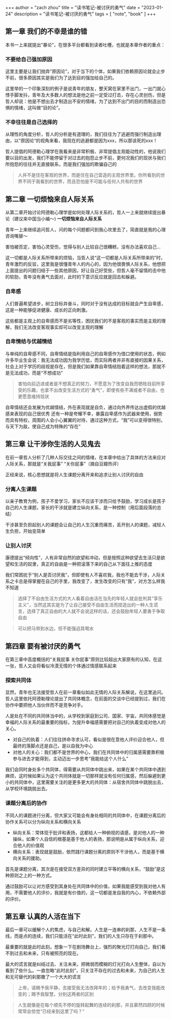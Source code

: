 +++
author = "zach zhou"
title = "读书笔记-被讨厌的勇气"
date = "2023-01-24"
description = "读书笔记-被讨厌的勇气"
tags = [
    "note",
    "book"
]
+++
## 第一章 我们的不幸是谁的错

本书一上来就提出“暴论”，在很多平台都看到读者吐槽，也就是本章作者的重点：

### 不要给自己强加原因

这里主要是让我们抛弃“原因论”，对于当下的个体，如果我们依赖原因论就会止步不前，很多原因其实是我们为了达到目的强加给自己的。

这里举的一个印象深刻的例子是说青年的朋友，整天窝在家里不出门，一出门就心悸手脚发抖，青年及大多数人的想法是他之前一定受过打击，存在心灵创伤，但是哲人却说：他是不想出去才制造出不安的情绪，为了达到不出门的目的而制造出恐惧的情绪，这叫做“目的论”。

### 不幸往往是自己选择的

从理性的角度分析，哲人的分析是有道理的，我们往往为了逃避而强行制造出理由，以“原因论“的视角来看，我现在的逃避都是因为xxx，所以那该死的xxx！

哲人提倡的阿德勒心理学在我看来是非常积极、非常提倡主观能动性的，他说我们要以目的出发，我们不能停留于对过去的抱怨止步不前，更何况我们的现状与我们所抱怨的往往并无直接联系，而是我们强加的欺骗自己的

> 人并不是住在客观的世界，而是住在自己营造的主观世界里。你所看到的世界不同于我看到的世界，而且恐怕是不可能与任何人共有的世界

## 第二章 一切烦恼来自人际关系

从第二章开始讨论阿德勒心理学是如何处理人际关系的，哲人一上来就继续提出暴论（建议来中国当小编～)
**一切烦恼来自人际关系**

青年一上来继续追问哲人，问的每个问题都问到我心坎里去了，简直就是我的心理咨询嘴替～

害怕被否定，害怕心灵受伤，觉得与别人比较自己很糟糕，没有办法喜欢自己...

这一切都是人际关系所带来的烦恼，当哲人说“这一切都是人际关系所带来的”时，青年激烈的反驳，这里我是很懂青年人的内心的，因为他很畏惧人际关系，他想把上面提出的问题归结于一些其他原因，好让自己好受些，但哲人毫不留情的击中他的软肋，青年没有勇气去面对，此时的下意识反应就是回击和躲避。

### 自卑感

人们普遍希望进步，树立目标并奋斗，同时对于没有达成的目标就会产生自卑感，这是一种能够促进健康、成长的正向刺激。

这些都是主观上的自卑感而不是劣等性，困扰我们的不是客观的事实而是主观的理解，我们无法改变客观事实却可以改变主观的理解

### 自卑情结与优越情结

与单纯的自卑感不同，自卑情结是指利用自己的自卑感作为借口使用的状态，例如许多毕业生会说：我无法成功因为我学历低，而实际两者并非有直接的因果关系，社会上对于学历的歧视是存在，但是我们如果靠自卑情结抱着这样的想法，那就不是无法成功，而是“不想成功”

> 害怕向前迈进或者是不想真正的努力，不愿意为了改变自我而牺牲目前所享受的乐趣，也拿不出改变生活方式的“勇气”，即使有些不满或者不自由，也更愿意维持现状

自卑情结还会发展为优越情结，外在表现就是自负，通过向外界传达出虚假的优越感来表现的自己很优秀
还有一种是夸耀不幸，暴露自卑感作为武器来使用，弱势而具有特权，周围的人会小心翼翼的对待，通过这种方式，“我”可以变得很特别，与天下为敌，使自己成为特殊的“存在”

## 第三章 让干涉你生活的人见鬼去

在前一章哲人分析了几种人际交往之间的情绪，在本章中给出了具体的方法来应对人际关系，那就是“关我屁事” “关你屁事”（摘自豆瓣热评）

正经来说，核心思想就是将人生课题分离开来和追求让别人讨厌的自由

### 分离人生课题

以亲子教育为例，孩子不爱学习，家长不应该干涉而只给予鼓励，学习成长是孩子自己的人生课题，家长的干涉就是建立纵向关系，是一种控制（用后面段落的总结）

干涉甚至负担起别人的课题会让自己的人生沉重而痛苦，丢开别人的课题，减轻人生负担，开始变简单

### 让别人讨厌

康德提出“倾向性”，人有非常自然的欲望和冲动，但是按照这种欲望去生活只是欲望和生活的奴隶，真正的自由是一种把滚落下来的自己从下面往上推的态度

我们常困扰于“别人是否讨厌我”，但即使有人不喜欢我，我也不能去干涉，人际关系之卡总是得掌握在自己的手里，我改变了，发生改变的只有“我”，对方怎么样我不知道

> 选择了不自由生活方式的大人看着自由活在当先的年轻人就会批判其“享乐主义”，当然这其实是为了让自己接受不自由生活而捏造出的一种人生谎言，选择了真正自由的大人就不会说这样的话，还会鼓励年轻人要勇于争取自由

> 可以把马带到水边，但不能强迫其喝水

## 第四章 要有被讨厌的勇气

在第三章中高度概括的“关我屁事 关你屁事”原则比较超出大家原有的认知，在这一张，哲人又会将看似冷漠无情的个体通过情感联系起来

### 探索共同体

显然，青年也无法接受哲人在前一章看似如此无情的人际关系解说，在这里追问。哲人这里依托阿德勒理论提出了共同体概念，在前面的交谈中已经提到过，我们在协作中要把他人当伙伴而不是竞争对手。

人是处在不同的共同体当中的，从学校到家庭到公司、国家、宇宙。共同体感觉是幸福的人际关系的最重要的指标，为提升幸福感需要把对自己的执着变成对他人的关心。

- 对自己的执着：人们往往拼命寻求认可，看似是很在意他人评价迎合他人，但最终的落脚点还是自己，是以自我为中心
- 对他人的关心：我们都不是世界的中心，我们在共同体中的归属感需要靠积极参与进去才能得到，主动迈出一步思考“我能给这个人什么”

我们会同时身处多个共同体，得需要从共同体中跳出来，如果在某个共同体中遇到麻烦，这时候如果认为这个共同体就是一切那样就没有任何归属感，然后躲避到更小的共同体中，这里需要关注的是更多更大的共同体：从宿舍共同体中跳脱出去，从学校环境跳脱出去。

### 课题分离后的协作

不同人的课题进行分离，但大家又可能会有身处相同的共同体中，在课题分离后的协作关系可以分为纵向关系和横向关系
- 纵向关系：常体现于批评和表扬，这都给人一种俯视的语感，是对他人的一种操纵，如果个人自信的根基是基于他人的表扬，那说明是从属于纵向关系，迎合他人的价值观
- 横向关系：表现就是鼓励，依然践行课题分离的原则不干涉他人，而是基于横向关系的援助。

首先是课题分离，其次是在接受双方差异的同时建立平等的横向关系，“鼓励”是这种原则之上的一种方式。

通过鼓励可以让对方感受到其身处在共同体中的价值，如果我能感受到我对他人有用，不需要他人的评价，我就是有价值的，这一切都是发自我的内心，不依赖外部的评价。

## 第五章 认真的人活在当下

最后一章可以缓解个人的焦虑，与自己和解。人生是一连串的刹那，人生不是一条线，而是点的连续，我们只能活在“此时此刻”，我们的人生只存在于刹那中。

最重要的就是此时此刻，想象一下在剧场舞台上，强烈的聚光灯打向自己，我们看不到过去和未来，只有被照亮的现在。

最大的谎言就是纠结过去、关注未来，把微弱而模糊的灯光打向人生整体，自以为看到了些什么。一直忽略“此时此刻”，只关注不存在的过去和未来，为自己的人生和无可替代的刹那撒了一个大大的谎言

> 上帝，请赐予我平静，去接受我无法改拜年的；给予我勇气，去改变我能改变的；赐予我智慧，分别这两者的区别

> 人生就像是在每个顺先不停的旋转起舞的连续的刹那，并且慕然四顾的时候常常会惊觉“已经来到这里了吗？“